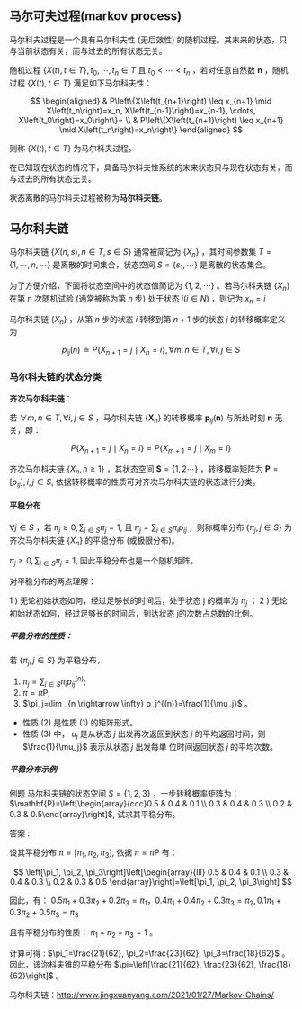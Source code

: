## 马尔可夫过程(markov process)

马尔科夫过程是一个具有马尔科夫性 (无后效性) 的随机过程。其末来的状态，只与当前状态有关，而与过去的所有状态无关。

随机过程 $\{X(t), t \in T\}, t_0, \cdots, t_n \in T$ 且 $t_0<\cdots<t_n$ ，若对任意自然数 $\mathbf{n}$ ，随机过程 $\{X(t), t \in T\}$ 满足如下马尔科夫性：

$$
\begin{aligned}
& P\left\{X\left(t_{n+1}\right) \leq x_{n+1} \mid X\left(t_n\right)=x_n, X\left(t_{n-1}\right)=x_{n-1}, \cdots, X\left(t_0\right)=x_0\right\}= \\
& P\left\{X\left(t_{n+1}\right) \leq x_{n+1} \mid X\left(t_n\right)=x_n\right\}
\end{aligned}
$$

则称 $\{X(t), t \in T\}$ 为马尔枓夫过程。

在已知现在状态的情况下，具备马尔科夫性系统的末来状态只与现在状态有关，而与过去的所有状态无关。

状态离散的马尔科夫过程被称为**马尔科夫链**。

## 马尔科夫链

马尔科夫链 $\{X(n, s), n \in T, s \in S\}$ 通常被简记为 $\left\{X_n\right\}$ ，其时间参数集 $T=\{1, \cdots, n, \cdots\}$ 是离散的时间集合，状态空间 $S=\left\{s_1, \cdots\right\}$ 是离散的状态集合。

为了方便介绍，下面将状态空间中的状态值简记为 $\{1,2, \cdots\}$ 。若马尔科夫链 $\left\{X_n\right\}$ 在第 $n$ 次随机试验 (通常被称为第 $n$ 步) 处于状态 $i(i \in N)$ ，则记为 $x_n=i$

马尔科夫链 $\{X_n\}$ ，从第 $n$ 步的状态 $i$ 转移到第 $n+1$ 步的状态 $j$ 的转移概率定义为

$$
p_{i j}(n) \doteq P\left\{X_{n+1}=j \mid X_n=i\right\}, \forall m, n \in T, \forall i, j \in S
$$

### 马尔科夫链的状态分类

**齐次马尔科夫链**：

若 $\forall m, n \in T, \forall i, j \in S$ ，马尔科夫链 $\left\{\mathbf{X}_n\right\}$ 的转移概率 $\boldsymbol{p}_{i j}(\mathbf{n})$ 与所处时刻 $\mathbf{n}$ 无关，即：

$$
P\left\{X_{n+1}=j \mid X_n=i\right\}=P\left\{X_{m+1}=j \mid X_m=i\right\}
$$

齐次马尔枓夫链 $\left\{X_n, n \geq 1\right\}$ ，其状态空间 $\mathbf{S}=\{1,2 \cdots\}$ ，转移概率矩阵为 $\mathbf{P}=\left[p_{i j}\right], i, j \in S$, 依据转移概率的性质可对齐次马尔科夫链的状态进行分类。

#### 平稳分布

$\forall j \in S$ ，若 $\pi_j \geq 0, \sum_{j \in S} \pi_j=1$, 且 $\pi_j=\sum_{i \in S} \pi_i p_{i j}$ ，则称概率分布 $\left\{\pi_j, j \in S\right\}$ 为齐次马尔枓夫链 $\left\{X_n\right\}$ 的平稳分布 (或极限分布)。

$\pi_j \geq 0, \sum_{j \in S} \pi_j=1$, 因此平稳分布也是一个随机矩阵。

对平稳分布的两点理解：

1 ) 无论初始状态如何，经过足够长的时间后，处于状态 $\mathrm{j}$ 的概率为 $\pi_j$ ；
2 ) 无论初始状态如何，经过足够长的时间后，到达状态 j的次数占总数的比例。

##### 平稳分布的性质：

若 $\left\{\pi_j, j \in S\right\}$ 为平稳分布，

1. $\pi_j=\sum_{i \in S} \pi_i p_{i j}^{(n)}$;
1. $\pi=\pi \mathrm{P}$;
1. $\pi_j=\lim _{n \rightarrow \infty} p_j^{(n)}=\frac{1}{\mu_j}$ 。

- 性质 (2) 是性质 (1) 的矩阵形式。
- 性质 (3) 中， $u_j$ 是从状态 $j$ 出发再次返回到状态 $j$ 的平均返回时间，则 $\frac{1}{\mu_j}$ 表示从状态 $j$ 出发每単 位时间返回状态 $j$ 的平均次数。

##### 平稳分布示例

例题 马尔科夫链的状态空间 $S=\{1,2,3\}$ ，一步转移概率矩阵为：
$\mathbf{P}=\left[\begin{array}{ccc}0.5 & 0.4 & 0.1 \\ 0.3 & 0.4 & 0.3 \\ 0.2 & 0.3 & 0.5\end{array}\right]$, 试求其平稳分布。

答案 :

设其平稳分布 $\pi=\left[\pi_1, \pi_2, \pi_3\right]$, 依据 $\pi=\pi \mathrm{P}$ 有：

$$
\left[\pi_1, \pi_2, \pi_3\right]\left[\begin{array}{lll}
0.5 & 0.4 & 0.1 \\
0.3 & 0.4 & 0.3 \\
0.2 & 0.3 & 0.5
\end{array}\right]=\left[\pi_1, \pi_2, \pi_3\right]
$$

因此，有： $0.5 \pi_1+0.3 \pi_2+0.2 \pi_3=\pi_1 ， 0.4 \pi_1+0.4 \pi_2+0.3 \pi_3=\pi_2, 0.1 \pi_1+0.3 \pi_2+0.5 \pi_3=\pi_3$

且有平稳分布的性质： $\pi_1+\pi_2+\pi_3=1$ 。

计算可得 : $\pi_1=\frac{21}{62}, \pi_2=\frac{23}{62}, \pi_3=\frac{18}{62}$ 。因此，该沵枓夫锥的平稳分布 $\pi=\left[\frac{21}{62}, \frac{23}{62}, \frac{18}{62}\right]$ 。




[1]: https://cloud.tencent.com/developer/article/2091514?areaSource=&traceId=

马尔科夫链：http://www.jingxuanyang.com/2021/01/27/Markov-Chains/
